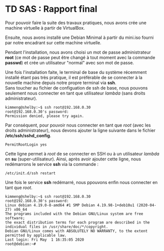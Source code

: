 # TD SAS : Rapport final

Pour pouvoir faire la suite des travaux pratiques, nous avons crée une machine virtuelle à partir de VirtualBox.  

Ensuite, nous avons installé une Debian Minimal à partir du mini.iso fourni par notre encadrant sur cette machine virtuelle.  

Pendant l'installation, nous avons choisi un mot de passe administrateur **root** (ce mot de passe peut être changé à tout moment avec la commande **passwd**) et crée un utilisateur "normal" avec son mot de passe.  

Une fois l'installation faite, le terminal de base du système récemment installé étant pas très pratique, il est préférable de se connecter à la nouvelle machine depuis notre propre terminal via **ssh**.  
Sans toucher au fichier de configuation de ssh de base, nous pouvons seulement nous connecter en tant que utilisateur *lambda* (sans droits administrateur).

    kimmeng@shelby:~$ ssh root@192.168.0.30  
    root@192.168.0.30's password:  
    Permission denied, please try again.

Par conséquent, pour pouvoir nous connecter en tant que *root* (avec les droits administrateur), nous devons ajouter la ligne suivante dans le fichier **/etc/ssh/sshd_config**.  
    
    PermitRootLogin yes

Cette ligne permet à *root* de se connecter en SSH ou à un utilisateur *lambda* en **su** (super-utilisateur). Ainsi, après avoir ajouter cette ligne, nous redémarrons le service **ssh** via la commande :  

    /etc/init.d/ssh restart  

Une fois le service **ssh** redémarré, nous ppouvons enfin nous connecter en tant que *root*.


    kimmeng@shelby:~$ ssh root@192.168.0.30  
    root@192.168.0.30's password:  
    Linux debian 4.19.0-8-amd64 #1 SMP Debian 4.19.98-1+deb10u1 (2020-04-27) x86_64  
    The programs included with the Debian GNU/Linux system are free software;
    the exact distribution terms for each program are described in the
    individual files in /usr/share/doc/*/copyright.  
    Debian GNU/Linux comes with ABSOLUTELY NO WARRANTY, to the extent
    permitted by applicable law.  
    Last login: Fri May  1 16:35:05 2020  
    root@debian:~#